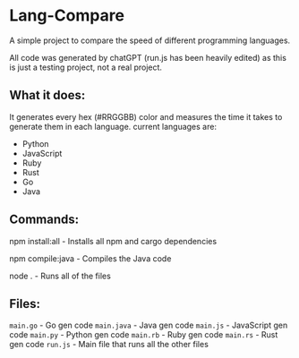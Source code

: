# Lang-Compare

A simple project to compare the speed of different programming languages.

All code was generated by chatGPT (run.js has been heavily edited) as this is just a testing project, not a real project.

## What it does:

It generates every hex (#RRGGBB) color and measures the time it takes to generate them in each language. current languages are:

- Python
- JavaScript
- Ruby
- Rust
- Go
- Java

## Commands:

npm install:all - Installs all npm and cargo dependencies

npm compile:java - Compiles the Java code

node . - Runs all of the files

## Files:
`main.go` - Go gen code
`main.java` - Java gen code
`main.js` - JavaScript gen code
`main.py` - Python gen code
`main.rb` - Ruby gen code
`main.rs` - Rust gen code
`run.js` - Main file that runs all the other files